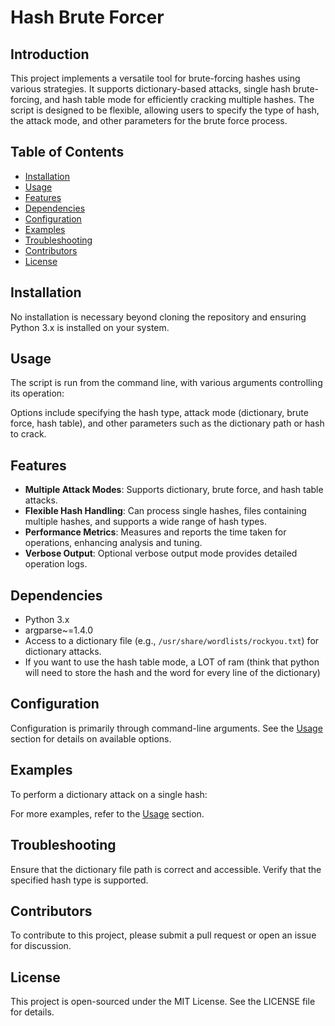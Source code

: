 # Hash Brute Forcer

## Introduction
This project implements a versatile tool for brute-forcing hashes using various strategies. It supports dictionary-based attacks, single hash brute-forcing, and hash table mode for efficiently cracking multiple hashes. The script is designed to be flexible, allowing users to specify the type of hash, the attack mode, and other parameters for the brute force process.

## Table of Contents
- [Installation](#installation)
- [Usage](#usage)
- [Features](#features)
- [Dependencies](#dependencies)
- [Configuration](#configuration)
- [Examples](#examples)
- [Troubleshooting](#troubleshooting)
- [Contributors](#contributors)
- [License](#license)

## Installation
No installation is necessary beyond cloning the repository and ensuring Python 3.x is installed on your system.

## Usage
The script is run from the command line, with various arguments controlling its operation:

Options include specifying the hash type, attack mode (dictionary, brute force, hash table), and other parameters such as the dictionary path or hash to crack.

## Features
- **Multiple Attack Modes**: Supports dictionary, brute force, and hash table attacks.
- **Flexible Hash Handling**: Can process single hashes, files containing multiple hashes, and supports a wide range of hash types.
- **Performance Metrics**: Measures and reports the time taken for operations, enhancing analysis and tuning.
- **Verbose Output**: Optional verbose output mode provides detailed operation logs.

## Dependencies
- Python 3.x
- argparse~=1.4.0
- Access to a dictionary file (e.g., `/usr/share/wordlists/rockyou.txt`) for dictionary attacks.
- If you want to use the hash table mode, a LOT of ram (think that python will need to store the hash and the word for every line of the dictionary)

## Configuration
Configuration is primarily through command-line arguments. See the [Usage](#usage) section for details on available options.

## Examples
To perform a dictionary attack on a single hash:

For more examples, refer to the [Usage](#usage) section.

## Troubleshooting
Ensure that the dictionary file path is correct and accessible. Verify that the specified hash type is supported.

## Contributors
To contribute to this project, please submit a pull request or open an issue for discussion.

## License
This project is open-sourced under the MIT License. See the LICENSE file for details.

